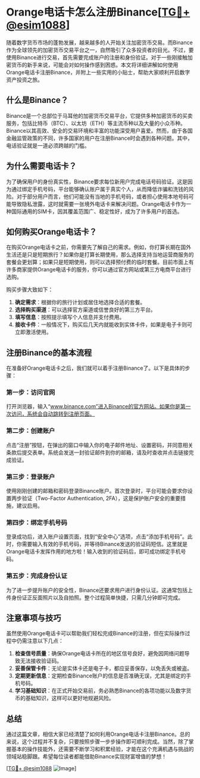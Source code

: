 # Orange电话卡怎么注册Binance[[TG💪+ @esim1088](https://t.me/s/esim1088)]

随着数字货币市场的蓬勃发展，越来越多的人开始关注加密货币交易。而Binance作为全球领先的加密货币交易平台之一，自然吸引了众多投资者的目光。不过，要使用Binance进行交易，首先需要完成账户的注册和身份验证。对于一些刚接触加密货币的新手来说，可能会对如何操作感到困惑。本文将详细讲解如何使用Orange电话卡注册Binance，并附上一些实用的小贴士，帮助大家顺利开启数字资产投资之旅。

## 什么是Binance？

Binance是一个总部位于马耳他的加密货币交易平台，它提供多种加密货币的买卖服务，包括比特币（BTC）、以太坊（ETH）等主流币种以及大量的小众币种。Binance以其高效、安全的交易环境和丰富的功能深受用户喜爱。然而，由于各国金融监管政策的不同，许多国家的用户在注册Binance时会遇到各种问题。其中，电话验证就是一道必须跨越的门槛。

## 为什么需要电话卡？

为了确保用户的身份真实性，Binance要求每位新用户完成电话号码验证。这是因为通过绑定手机号码，平台能够确认账户属于真实个人，从而降低诈骗和洗钱的风险。对于部分用户而言，他们可能没有当地的手机号码，或者担心使用本地号码可能导致隐私泄露，这时就需要一张境外电话卡来解决问题。Orange电话卡作为一种国际通用的SIM卡，因其覆盖范围广、稳定性好，成为了许多用户的首选。

## 如何购买Orange电话卡？

在购买Orange电话卡之前，你需要先了解自己的需求。例如，你打算长期在国外生活还是只是短期旅行？如果你是打算长期使用，那么选择支持当地运营商服务的套餐会更划算；如果只是短期使用，则可以选择预付费的临时套餐。目前市面上有许多商家提供Orange电话卡的服务，你可以通过官方网站或第三方电商平台进行选购。

购买步骤大致如下：

1. **确定需求**：根据你的旅行计划或居住地选择合适的套餐。
2. **选择购买渠道**：可以选择官方渠道或信誉良好的第三方平台。
3. **填写信息**：按照提示填写个人信息并支付费用。
4. **接收卡件**：一般情况下，购买后几天内就能收到实体卡件，如果是电子卡则可立即激活使用。

## 注册Binance的基本流程

在准备好Orange电话卡之后，我们就可以着手注册Binance了。以下是具体的步骤：

### 第一步：访问官网

打开浏览器，输入“www.binance.com”进入Binance的官方网站。如果你是第一次访问，系统会自动跳转到注册页面。

### 第二步：创建账户

点击“注册”按钮，在弹出的窗口中输入你的电子邮件地址、设置密码，并同意相关条款后提交表单。系统会发送一封验证邮件到你的邮箱，请及时查收并点击链接完成验证。

### 第三步：登录账户

使用刚刚创建的邮箱和密码登录Binance账户。首次登录时，平台可能会要求你设置两步验证（Two-Factor Authentication, 2FA），这是保护账户安全的重要措施，建议启用。

### 第四步：绑定手机号码

登录成功后，进入账户设置页面，找到“安全中心”选项，点击“添加手机号码”。此时，你需要输入有效的手机号码，并等待Binance发送的验证码短信。这里就是Orange电话卡发挥作用的地方啦！输入收到的验证码后，即可成功绑定手机号码。

### 第五步：完成身份认证

为了进一步提升账户的安全性，Binance还要求用户进行身份认证。这通常包括上传身份证正反面照片以及自拍照。整个过程简单快捷，只需几分钟即可完成。

## 注意事项与技巧

虽然使用Orange电话卡可以帮助我们轻松完成Binance的注册，但在实际操作过程中仍需注意以下几点：

1. **检查信号质量**：确保Orange电话卡所在的地区信号良好，避免因网络问题导致无法接收验证码。
2. **妥善保管卡件**：无论是实体卡还是电子卡，都应妥善保存，以免丢失或被盗。
3. **定期更新信息**：定期检查Binance账户的信息是否准确无误，尤其是绑定的手机号码。
4. **学习基础知识**：在正式开始交易前，务必熟悉Binance的各项功能以及数字货币的基础知识，这样可以更好地规避风险。

## 总结

通过这篇文章，相信大家已经清楚了如何利用Orange电话卡注册Binance。总的来说，这个过程并不复杂，只要按照步骤一步步操作即可顺利完成。当然，除了掌握基本的操作技能外，还需要不断学习和积累经验，才能在这个充满机遇与挑战的领域站稳脚跟。希望每位读者都能借助Binance实现财富增值的梦想！

[[TG💪+ @esim1088](https://t.me/s/esim1088) ![Image](https://i.postimg.cc/4NQfJmqS/Snipaste-2025-05-13-00-14-12.png)]
